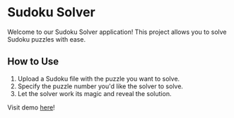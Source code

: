 # Sudoku Solver

Welcome to our Sudoku Solver application! This project allows you to solve Sudoku puzzles with ease.

## How to Use

1. Upload a Sudoku file with the puzzle you want to solve.
2. Specify the puzzle number you'd like the solver to solve.
3. Let the solver work its magic and reveal the solution.


Visit demo [here](https://sudoku-solver-by-anilina.netlify.app/)!
